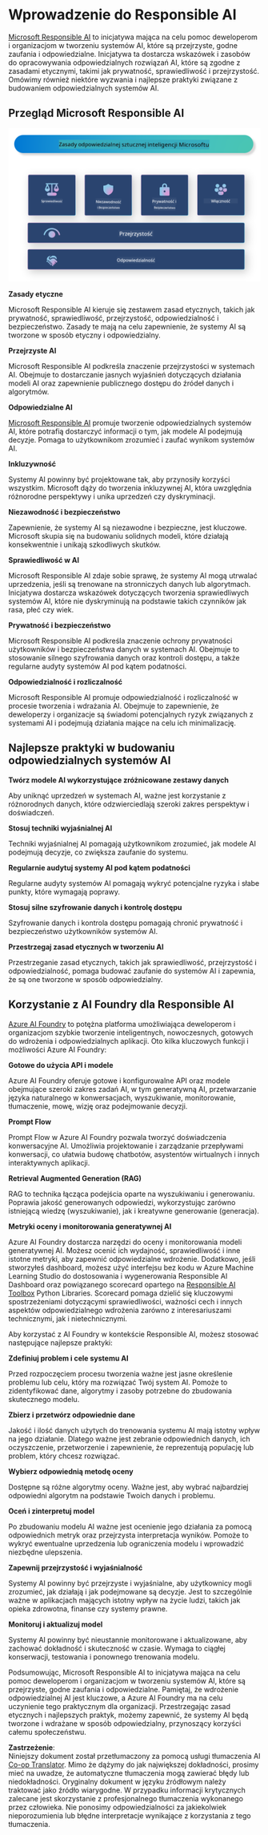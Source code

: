 <!--
CO_OP_TRANSLATOR_METADATA:
{
  "original_hash": "805b96b20152936d8f4c587d90d6e06e",
  "translation_date": "2025-05-09T15:31:21+00:00",
  "source_file": "md/01.Introduction/05/ResponsibleAI.md",
  "language_code": "pl"
}
-->
# **Wprowadzenie do Responsible AI**

[Microsoft Responsible AI](https://www.microsoft.com/ai/responsible-ai?WT.mc_id=aiml-138114-kinfeylo) to inicjatywa mająca na celu pomoc deweloperom i organizacjom w tworzeniu systemów AI, które są przejrzyste, godne zaufania i odpowiedzialne. Inicjatywa ta dostarcza wskazówek i zasobów do opracowywania odpowiedzialnych rozwiązań AI, które są zgodne z zasadami etycznymi, takimi jak prywatność, sprawiedliwość i przejrzystość. Omówimy również niektóre wyzwania i najlepsze praktyki związane z budowaniem odpowiedzialnych systemów AI.

## Przegląd Microsoft Responsible AI

![RAIPrinciples](../../../../../translated_images/RAIPrinciples.e40f2a169a854832e885ce2659f3a913cfb393fa59b595ed57cfae9119694eb7.pl.png)

**Zasady etyczne**

Microsoft Responsible AI kieruje się zestawem zasad etycznych, takich jak prywatność, sprawiedliwość, przejrzystość, odpowiedzialność i bezpieczeństwo. Zasady te mają na celu zapewnienie, że systemy AI są tworzone w sposób etyczny i odpowiedzialny.

**Przejrzyste AI**

Microsoft Responsible AI podkreśla znaczenie przejrzystości w systemach AI. Obejmuje to dostarczanie jasnych wyjaśnień dotyczących działania modeli AI oraz zapewnienie publicznego dostępu do źródeł danych i algorytmów.

**Odpowiedzialne AI**

[Microsoft Responsible AI](https://www.microsoft.com/ai/responsible-ai?WT.mc_id=aiml-138114-kinfeylo) promuje tworzenie odpowiedzialnych systemów AI, które potrafią dostarczyć informacji o tym, jak modele AI podejmują decyzje. Pomaga to użytkownikom zrozumieć i zaufać wynikom systemów AI.

**Inkluzywność**

Systemy AI powinny być projektowane tak, aby przynosiły korzyści wszystkim. Microsoft dąży do tworzenia inkluzywnej AI, która uwzględnia różnorodne perspektywy i unika uprzedzeń czy dyskryminacji.

**Niezawodność i bezpieczeństwo**

Zapewnienie, że systemy AI są niezawodne i bezpieczne, jest kluczowe. Microsoft skupia się na budowaniu solidnych modeli, które działają konsekwentnie i unikają szkodliwych skutków.

**Sprawiedliwość w AI**

Microsoft Responsible AI zdaje sobie sprawę, że systemy AI mogą utrwalać uprzedzenia, jeśli są trenowane na stronniczych danych lub algorytmach. Inicjatywa dostarcza wskazówek dotyczących tworzenia sprawiedliwych systemów AI, które nie dyskryminują na podstawie takich czynników jak rasa, płeć czy wiek.

**Prywatność i bezpieczeństwo**

Microsoft Responsible AI podkreśla znaczenie ochrony prywatności użytkowników i bezpieczeństwa danych w systemach AI. Obejmuje to stosowanie silnego szyfrowania danych oraz kontroli dostępu, a także regularne audyty systemów AI pod kątem podatności.

**Odpowiedzialność i rozliczalność**

Microsoft Responsible AI promuje odpowiedzialność i rozliczalność w procesie tworzenia i wdrażania AI. Obejmuje to zapewnienie, że deweloperzy i organizacje są świadomi potencjalnych ryzyk związanych z systemami AI i podejmują działania mające na celu ich minimalizację.

## Najlepsze praktyki w budowaniu odpowiedzialnych systemów AI

**Twórz modele AI wykorzystujące zróżnicowane zestawy danych**

Aby uniknąć uprzedzeń w systemach AI, ważne jest korzystanie z różnorodnych danych, które odzwierciedlają szeroki zakres perspektyw i doświadczeń.

**Stosuj techniki wyjaśnialnej AI**

Techniki wyjaśnialnej AI pomagają użytkownikom zrozumieć, jak modele AI podejmują decyzje, co zwiększa zaufanie do systemu.

**Regularnie audytuj systemy AI pod kątem podatności**

Regularne audyty systemów AI pomagają wykryć potencjalne ryzyka i słabe punkty, które wymagają poprawy.

**Stosuj silne szyfrowanie danych i kontrolę dostępu**

Szyfrowanie danych i kontrola dostępu pomagają chronić prywatność i bezpieczeństwo użytkowników systemów AI.

**Przestrzegaj zasad etycznych w tworzeniu AI**

Przestrzeganie zasad etycznych, takich jak sprawiedliwość, przejrzystość i odpowiedzialność, pomaga budować zaufanie do systemów AI i zapewnia, że są one tworzone w sposób odpowiedzialny.

## Korzystanie z AI Foundry dla Responsible AI

[Azure AI Foundry](https://ai.azure.com?WT.mc_id=aiml-138114-kinfeylo) to potężna platforma umożliwiająca deweloperom i organizacjom szybkie tworzenie inteligentnych, nowoczesnych, gotowych do wdrożenia i odpowiedzialnych aplikacji. Oto kilka kluczowych funkcji i możliwości Azure AI Foundry:

**Gotowe do użycia API i modele**

Azure AI Foundry oferuje gotowe i konfigurowalne API oraz modele obejmujące szeroki zakres zadań AI, w tym generatywną AI, przetwarzanie języka naturalnego w konwersacjach, wyszukiwanie, monitorowanie, tłumaczenie, mowę, wizję oraz podejmowanie decyzji.

**Prompt Flow**

Prompt Flow w Azure AI Foundry pozwala tworzyć doświadczenia konwersacyjne AI. Umożliwia projektowanie i zarządzanie przepływami konwersacji, co ułatwia budowę chatbotów, asystentów wirtualnych i innych interaktywnych aplikacji.

**Retrieval Augmented Generation (RAG)**

RAG to technika łącząca podejścia oparte na wyszukiwaniu i generowaniu. Poprawia jakość generowanych odpowiedzi, wykorzystując zarówno istniejącą wiedzę (wyszukiwanie), jak i kreatywne generowanie (generacja).

**Metryki oceny i monitorowania generatywnej AI**

Azure AI Foundry dostarcza narzędzi do oceny i monitorowania modeli generatywnej AI. Możesz ocenić ich wydajność, sprawiedliwość i inne istotne metryki, aby zapewnić odpowiedzialne wdrożenie. Dodatkowo, jeśli stworzyłeś dashboard, możesz użyć interfejsu bez kodu w Azure Machine Learning Studio do dostosowania i wygenerowania Responsible AI Dashboard oraz powiązanego scorecard opartego na [Responsible AI Toolbox](https://responsibleaitoolbox.ai/?WT.mc_id=aiml-138114-kinfeylo) Python Libraries. Scorecard pomaga dzielić się kluczowymi spostrzeżeniami dotyczącymi sprawiedliwości, ważności cech i innych aspektów odpowiedzialnego wdrożenia zarówno z interesariuszami technicznymi, jak i nietechnicznymi.

Aby korzystać z AI Foundry w kontekście Responsible AI, możesz stosować następujące najlepsze praktyki:

**Zdefiniuj problem i cele systemu AI**

Przed rozpoczęciem procesu tworzenia ważne jest jasne określenie problemu lub celu, który ma rozwiązać Twój system AI. Pomoże to zidentyfikować dane, algorytmy i zasoby potrzebne do zbudowania skutecznego modelu.

**Zbierz i przetwórz odpowiednie dane**

Jakość i ilość danych użytych do trenowania systemu AI mają istotny wpływ na jego działanie. Dlatego ważne jest zebranie odpowiednich danych, ich oczyszczenie, przetworzenie i zapewnienie, że reprezentują populację lub problem, który chcesz rozwiązać.

**Wybierz odpowiednią metodę oceny**

Dostępne są różne algorytmy oceny. Ważne jest, aby wybrać najbardziej odpowiedni algorytm na podstawie Twoich danych i problemu.

**Oceń i zinterpretuj model**

Po zbudowaniu modelu AI ważne jest ocenienie jego działania za pomocą odpowiednich metryk oraz przejrzysta interpretacja wyników. Pomoże to wykryć ewentualne uprzedzenia lub ograniczenia modelu i wprowadzić niezbędne ulepszenia.

**Zapewnij przejrzystość i wyjaśnialność**

Systemy AI powinny być przejrzyste i wyjaśnialne, aby użytkownicy mogli zrozumieć, jak działają i jak podejmowane są decyzje. Jest to szczególnie ważne w aplikacjach mających istotny wpływ na życie ludzi, takich jak opieka zdrowotna, finanse czy systemy prawne.

**Monitoruj i aktualizuj model**

Systemy AI powinny być nieustannie monitorowane i aktualizowane, aby zachować dokładność i skuteczność w czasie. Wymaga to ciągłej konserwacji, testowania i ponownego trenowania modelu.

Podsumowując, Microsoft Responsible AI to inicjatywa mająca na celu pomoc deweloperom i organizacjom w tworzeniu systemów AI, które są przejrzyste, godne zaufania i odpowiedzialne. Pamiętaj, że wdrożenie odpowiedzialnej AI jest kluczowe, a Azure AI Foundry ma na celu uczynienie tego praktycznym dla organizacji. Przestrzegając zasad etycznych i najlepszych praktyk, możemy zapewnić, że systemy AI będą tworzone i wdrażane w sposób odpowiedzialny, przynoszący korzyści całemu społeczeństwu.

**Zastrzeżenie**:  
Niniejszy dokument został przetłumaczony za pomocą usługi tłumaczenia AI [Co-op Translator](https://github.com/Azure/co-op-translator). Mimo że dążymy do jak największej dokładności, prosimy mieć na uwadze, że automatyczne tłumaczenia mogą zawierać błędy lub niedokładności. Oryginalny dokument w języku źródłowym należy traktować jako źródło wiarygodne. W przypadku informacji krytycznych zalecane jest skorzystanie z profesjonalnego tłumaczenia wykonanego przez człowieka. Nie ponosimy odpowiedzialności za jakiekolwiek nieporozumienia lub błędne interpretacje wynikające z korzystania z tego tłumaczenia.